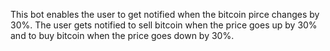 This bot enables the user to get notified when the bitcoin pirce changes by 30%. The user gets notified to sell bitcoin when the price goes up by 30% and to buy bitcoin when the price goes down by 30%.
